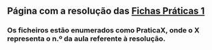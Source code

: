 ## Página com a resolução das [Fichas Práticas 1](https://github.com/uminho-mei-engseg-21-22/EngSeg/tree/main/Pratica1)

### Os ficheiros estão enumerados como Pratica**X**, onde o **X** representa o n.º da aula referente à resolução.

